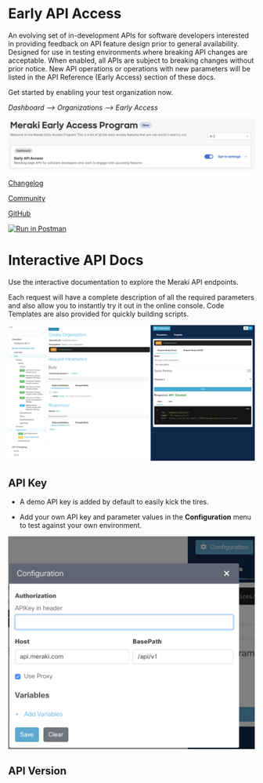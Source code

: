 
# Early API Access

An evolving set of in-development APIs for software developers interested in providing feedback on API feature design prior to general availability. Designed for use in testing environments where breaking API changes are acceptable. When enabled, all APIs are subject to breaking changes without prior notice. New API operations or operations with new parameters will be listed in the API Reference (Early Access) section of these docs. 

Get started by enabling your test organization now.

*Dashboard --> Organizations --> Early Access*

<img src="../images/early-access-screenshot.png" width="600px">

[Changelog](https://developer.cisco.com/meraki/whats-new/#!v1-beta) 

[Community](https://community.meraki.com/t5/Developers-APIs/Beta-testing-with-the-Meraki-Developer-Early-Access-program/m-p/145344#M5808)

[GitHub](https://github.com/meraki/openapi/tree/v1-beta)

[![Run in Postman](https://run.pstmn.io/button.svg)](https://app.getpostman.com/run-collection/897512-5368b2fb-18fe-4b29-8490-1fd8a5ce1421?action=collection%2Ffork&collection-url=entityId%3D897512-5368b2fb-18fe-4b29-8490-1fd8a5ce1421%26entityType%3Dcollection%26workspaceId%3Dd14bb47a-881b-4021-8c80-df026b0ec8e2)

# Interactive API Docs

Use the interactive documentation to explore the Meraki API endpoints. 

Each request will have a complete description of all the required parameters and also allow you to instantly try it out in the online console. Code Templates are also provided for quickly building scripts.

<img src="api.png" width="600px">



## API Key

- A demo API key is added by default to easily kick the tires.

- Add your own API key and parameter values in the **Configuration** menu to test against your own environment.


<img src="../images/interactiveAPIConfig.png" width="600px">



## API Version





